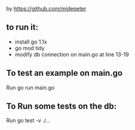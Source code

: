 by <https://github.com/midepeter>


## to run it:

* install go 1.1x
* go mod tidy
* modify db connection on main.go at line 13-19

## To test an example on main.go 

Run go run main.go 

## To Run some tests on the db:

Run go test -v ./...

